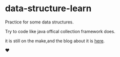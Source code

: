 # data-structure-learn

Practice for some data structures.

Try to code like java offical collection framework does.

it is still on the make,and the blog about it is [here](https://www.leechain.top/blog/2017/10/15-java-my-collections-framework.html).

❤



